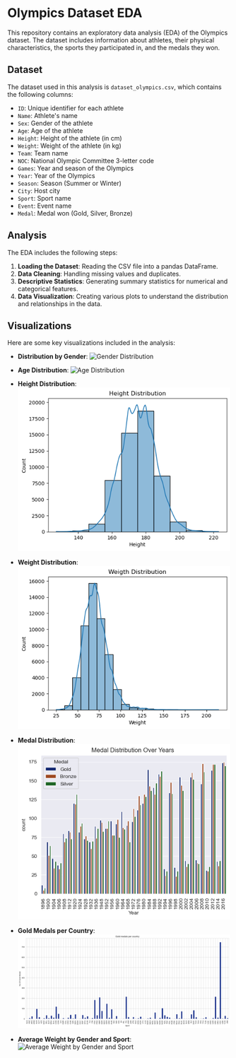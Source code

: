 # Olympics Dataset EDA

This repository contains an exploratory data analysis (EDA) of the Olympics dataset. The dataset includes information about athletes, their physical characteristics, the sports they participated in, and the medals they won.

## Dataset

The dataset used in this analysis is `dataset_olympics.csv`, which contains the following columns:

- `ID`: Unique identifier for each athlete
- `Name`: Athlete's name
- `Sex`: Gender of the athlete
- `Age`: Age of the athlete
- `Height`: Height of the athlete (in cm)
- `Weight`: Weight of the athlete (in kg)
- `Team`: Team name
- `NOC`: National Olympic Committee 3-letter code
- `Games`: Year and season of the Olympics
- `Year`: Year of the Olympics
- `Season`: Season (Summer or Winter)
- `City`: Host city
- `Sport`: Sport name
- `Event`: Event name
- `Medal`: Medal won (Gold, Silver, Bronze)


## Analysis

The EDA includes the following steps:

1. **Loading the Dataset**: Reading the CSV file into a pandas DataFrame.
2. **Data Cleaning**: Handling missing values and duplicates.
3. **Descriptive Statistics**: Generating summary statistics for numerical and categorical features.
4. **Data Visualization**: Creating various plots to understand the distribution and relationships in the data.

## Visualizations

Here are some key visualizations included in the analysis:

- **Distribution by Gender**:
  ![Gender Distribution](images/gender_distribution.png)

- **Age Distribution**:
  ![Age Distribution](images/age_distribution.png)

- **Height Distribution**:
  ![Height Distribution](images/height_distribution.png)

- **Weight Distribution**:
  ![Weight Distribution](images/weight_distribution.png)

- **Medal Distribution**:
  ![Medal Distribution](images/medal_distribution.png)

- **Gold Medals per Country**:
  ![Gold Medals per Country](images/gold_medals_per_country.png)

- **Average Weight by Gender and Sport**:
  ![Average Weight by Gender and Sport](images/avg_weight_gender_sport.png)

